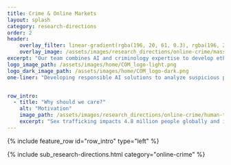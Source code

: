 ```yaml
---
title: Crime & Online Markets
layout: splash
category: research-directions
order: 2
header:
    overlay_filter: linear-gradient(rgba(196, 20, 61, 0.3), rgba(196, 20, 61, 0.7))
    overlay_image: /assets/images/research_directions/online-crime/massage_room.jpg
excerpt: "Our team combines AI and criminology expertise to develop ethical, human-centered tools that detect and counteract sex trafficking. Driven by a commitment to responsible research, we aim to bridge technology gaps and support victims in Canada and beyond."
logo_image_path: /assets/images/home/COM_logo-light.png
logo_dark_image_path: /assets/images/home/COM_logo-dark.png
one-liner: "Developing responsible AI solutions to analyze suspicious patterns in online escort markets to generate evidence for equipping survivors and enabling justice." 


row_intro:
  - title: "Why should we care?"
    alt: "Motivation"
    image_path: /assets/images/research_directions/online-crime/human-trafficking.jpg
    excerpt: "Sex trafficking impacts 4.8 million people globally and is a $99 billion USD industry that often operates undetected, including in Canada. Technology has become a critical tool for traffickers, enabling recruitment and exploitation while making these crimes harder to trace. However, innovative analytics can uncover hidden patterns, identify victims, and provide much-needed support to those impacted. Our interdisciplinary team of AI and criminology experts is dedicated to developing context-aware, human-centered solutions to tackle this issue responsibly. Through advanced techniques like data mining and anomaly detection, we are working to bring a data-driven approach to the fight against human trafficking in Canada."
---
```



{% include feature_row id="row_intro" type="left" %}


{% include sub_research-directions.html category="online-crime" %}